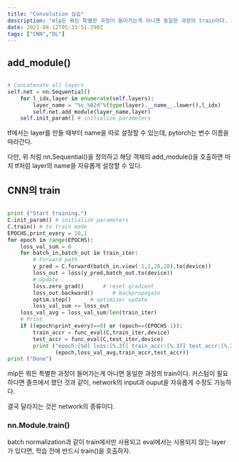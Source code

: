 ```yaml
---
title: "Convolution 실습"
description: "mlp든 뭐든 특별한 과정이 들어가는게 아니면 동일한 과정의 train이다. 커스텀이 필요하다면 졸프에서 했던 것과 같이, network의 input과 ouput을 자유롭게 수정도 가능하다.결국 달라지는 것은 network의 종류이다.batch normalization"
date: 2021-08-12T05:33:51.298Z
tags: ["CNN","DL"]
---
```

## add_module()
```python

# Concatenate all layers 
self.net = nn.Sequential()
    for l_idx,layer in enumerate(self.layers):
        layer_name = "%s_%02d"%(type(layer).__name__.lower(),l_idx)
        self.net.add_module(layer_name,layer)
    self.init_param() # initialize parameters     
```

tf에서는 layer를 만들 때부터 name을 따로 설정할 수 있는데, pytorch는 변수 이름을 따라간다.

다만, 위 처럼 nn.Sequential()을 정의하고 해당 객체의 add_module()을 호출하면 마치 tf처럼 layer의 name을 자유롭게 설정할 수 있다.

## CNN의 train
```python

print ("Start training.")
C.init_param() # initialize parameters
C.train() # to train mode 
EPOCHS,print_every = 10,1
for epoch in range(EPOCHS):
    loss_val_sum = 0
    for batch_in,batch_out in train_iter:
        # Forward path
        y_pred = C.forward(batch_in.view(-1,1,28,28).to(device))
        loss_out = loss(y_pred,batch_out.to(device))
        # Update
        loss.zero_grad()      # reset gradient 
        loss_out.backward()      # backpropagate
        optim.step()      # optimizer update
        loss_val_sum += loss_out
    loss_val_avg = loss_val_sum/len(train_iter)
    # Print
    if ((epoch%print_every)==0) or (epoch==(EPOCHS-1)):
        train_accr = func_eval(C,train_iter,device)
        test_accr = func_eval(C,test_iter,device)
        print ("epoch:[%d] loss:[%.3f] train_accr:[%.3f] test_accr:[%.3f]."%
               (epoch,loss_val_avg,train_accr,test_accr))
print ("Done")

```

mlp든 뭐든 특별한 과정이 들어가는게 아니면 동일한 과정의 train이다. 커스텀이 필요하다면 졸프에서 했던 것과 같이, network의 input과 ouput을 자유롭게 수정도 가능하다.

결국 달라지는 것은 network의 종류이다.

### nn.Module.train()
batch normalization과 같이 train에서만 사용되고 eval에서는 사용되지 않는 layer가 있다면, 학습 전에 반드시 train()을 호출하자.

